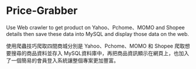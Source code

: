 # Price-Grabber
Use Web crawler to get product on Yahoo、Pchome、MOMO and Shopee  details then save these data into MySQL and display those data on the web.

使用爬蟲技巧爬取四間商城分別是 Yahoo、Pchome、MOMO 和 Shopee 爬取想要搜尋的商品資料並存入 MySQL資料庫中，再把商品資訊顯示在網頁上，也加入了一個簡易的會員登入系統讓整個專案更加豐富。

